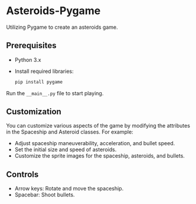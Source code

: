# Asteroids-Pygame
Utilizing Pygame to create an asteroids game.

## Prerequisites
- Python 3.x
- Install required libraries:

  ```bash
  pip install pygame 

Run the `__main__.py` file to start playing. 

## Customization
You can customize various aspects of the game by modifying the attributes in the Spaceship and Asteroid classes. For example:

- Adjust spaceship maneuverability, acceleration, and bullet speed.
- Set the initial size and speed of asteroids.
- Customize the sprite images for the spaceship, asteroids, and bullets.

## Controls
- Arrow keys: Rotate and move the spaceship.
- Spacebar: Shoot bullets.

